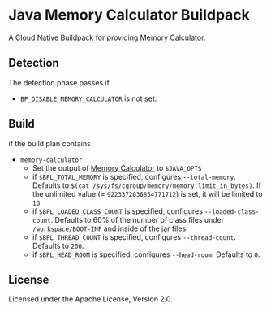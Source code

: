 # Java Memory Calculator Buildpack

A [Cloud Native Buildpack](https://buildpacks.io) for providing [Memory Calculator](https://github.com/cloudfoundry/java-buildpack-memory-calculator).


## Detection

The detection phase passes if 
* `BP_DISABLE_MEMORY_CALCULATOR` is not set.

## Build

if the build plan contains

* `memory-calculator`
  * Set the output of [Memory Calculator](https://github.com/cloudfoundry/java-buildpack-memory-calculator) to `$JAVA_OPTS`
  * if `$BPL_TOTAL_MEMORY` is specified, configures `--total-memory`. Defaults to `$(cat /sys/fs/cgroup/memory/memory.limit_in_bytes)`. If the unlimited value (= `9223372036854771712`) is set, it will be limited to `1G`.
  * if `$BPL_LOADED_CLASS_COUNT` is specified, configures `--loaded-class-count`. Defaults to 60% of the number of class files under `/workspace/BOOT-INF` and inside of the jar files.
  * if `$BPL_THREAD_COUNT` is specified, configures `--thread-count`. Defaults to `200`.
  * if `$BPL_HEAD_ROOM` is specified, configures `--head-room`. Defaults to `0`.

## License
Licensed under the Apache License, Version 2.0.

